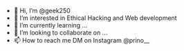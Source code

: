 - 👋 Hi, I’m @geek250
- 👀 I’m interested in Ethical Hacking and Web development
- 🌱 I’m currently learning ...
- 💞️ I’m looking to collaborate on ...
- 📫 How to reach me DM on Instagram @prino__ 

<!---
geek250/geek250 is a ✨ special ✨ repository because its `README.md` (this file) appears on your GitHub profile.
You can click the Preview link to take a look at your changes.
--->
